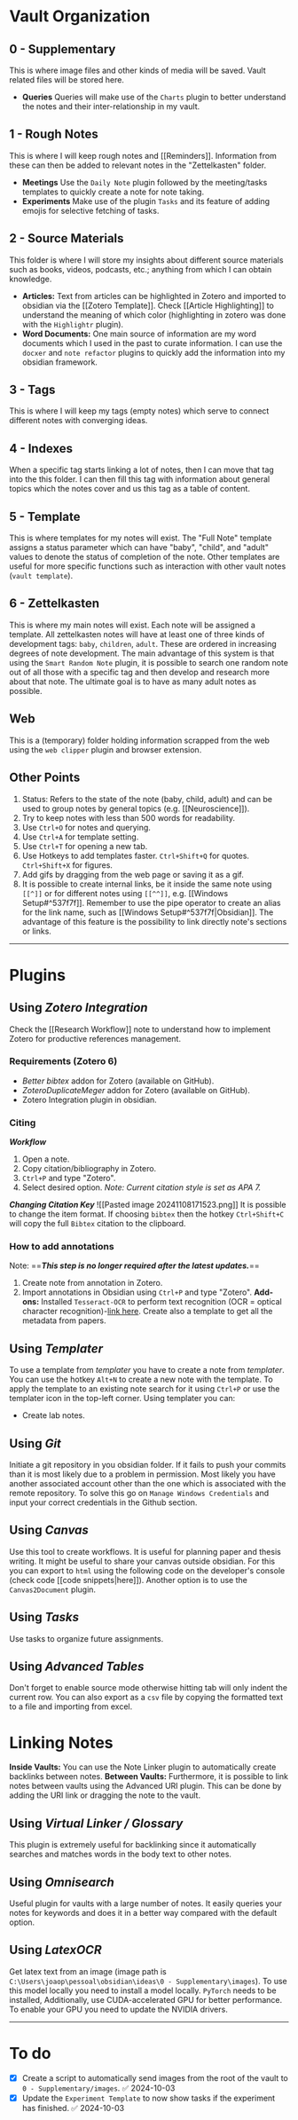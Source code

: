 # Vault Organization

## 0 - Supplementary
This is where image files and other kinds of media will be saved. Vault related files will be stored here.
+ **Queries**
Queries will make use of the `Charts` plugin to better understand the notes and their inter-relationship in my vault.
## 1 - Rough Notes
This is where I will keep rough notes and [[Reminders]]. Information from these can then be added to relevant notes in the "Zettelkasten" folder. 
- **Meetings**
Use the `Daily Note` plugin followed by the meeting/tasks templates to quickly create a note for note taking.
- **Experiments**
Make use of the plugin `Tasks` and its feature of adding emojis for selective fetching of tasks.
## 2 - Source Materials
This folder is where I will store my insights about different source materials such as books, videos, podcasts, etc.; anything from which I can obtain knowledge. 
+ **Articles:**
Text from articles can be highlighted in Zotero and imported to obsidian via the [[Zotero Template]]. Check [[Article Highlighting]] to understand the meaning of which color (highlighting in zotero was done with the `Highlightr` plugin). 
+ **Word Documents:**
One main source of information are my word documents which I used in the past to curate information. I can use the `docxer` and `note refactor` plugins to quickly add the information into my obsidian framework.
## 3 - Tags
This is where I will keep my tags (empty notes) which serve to connect different notes with converging ideas.
## 4 - Indexes
When a specific tag starts linking a lot of notes, then I can move that tag into the this folder. I can then fill this tag with information about general topics which the notes cover and us this tag as a table of content.
## 5 - Template
This is where templates for my notes will exist. The "Full Note" template assigns a status parameter which can have "baby", "child", and "adult" values to denote the status of completion of the note. Other templates are useful for more specific functions such as interaction with other vault notes (`vault template`).
## 6 - Zettelkasten
This is where my main notes will exist. Each note will be assigned a template. All zettelkasten notes will have at least one of three kinds of development tags: `baby`, `children`, `adult`. These are ordered in increasing degrees of note development. The main advantage of this system is that using the `Smart Random Note` plugin, it is possible to search one random note out of all those with a specific tag and then develop and research more about that note. The ultimate goal is to have as many adult notes as possible.
## Web
This is a (temporary) folder holding information scrapped from the web using the `web clipper` plugin and browser extension.
## Other Points
1. Status: Refers to the state of the note (baby, child, adult) and can be used to group notes by general topics (e.g. [[Neuroscience]]).
2. Try to keep notes with less than 500 words for readability.
3. Use ```Ctrl+O``` for notes and querying.
4. Use ```Ctrl+A``` for template setting.
5. Use ```Ctrl+T``` for opening a new tab.
6. Use Hotkeys to add templates faster. `Ctrl+Shift+Q` for quotes. `Ctrl+Shift+X`  for figures.
7. Add gifs by dragging from the web page or saving it as a gif.
8. It is possible to create internal links, be it inside the same note using `[[^]]` or for different notes using `[[^^]]`, e.g. [[Windows Setup#^537f7f]]. Remember to use the pipe operator to create an alias for the link name, such as [[Windows Setup#^537f7f|Obsidian]]. The advantage of this feature is the possibility to link directly note's sections or links.
---
# Plugins
## Using *Zotero Integration* 
Check the [[Research Workflow]] note to understand how to implement Zotero for productive references management. 
### Requirements (Zotero 6)
+ *Better bibtex* addon for Zotero (available on GitHub).
+ *ZoteroDuplicateMeger* addon for Zotero (available on GitHub).
+ Zotero Integration plugin in obsidian.
###  Citing
***Workflow***
1. Open a note.
2. Copy citation/bibliography in Zotero.
3. `Ctrl+P` and type "Zotero".
4. Select desired option.
*Note: Current citation style is set as APA 7.*

***Changing Citation Key***
![[Pasted image 20241108171523.png]]
It is possible to change the item format. If choosing ``bibtex`` then the hotkey `Ctrl+Shift+C` will copy the full ``Bibtex`` citation to the clipboard. 
### How to add annotations
Note: ==***This step is no longer required after the latest updates.***==
1. Create note from annotation in Zotero.
2. Import annotations in Obsidian using `Ctrl+P` and type "Zotero".
**Add-ons:**
Installed `Tesseract-OCR` to perform text recognition (OCR = optical character recognition)-[link here](https://github.com/UB-Mannheim/tesseract/wiki). Create also a template to get all the metadata from papers.
## Using *Templater*
To use a template from *templater* you have to create a note from *templater*. You can use the hotkey `Alt+N` to create a new note with the template. To apply the template to an existing note search for it using `Ctrl+P` or use the templater icon in the top-left corner. Using templater you can:
+ Create lab notes.
## Using *Git*
Initiate a git repository in you obsidian folder. If it fails to push your commits than it is most likely due to a problem in permission. Most likely you have another associated account other than the one which is associated with the remote repository. To solve this go on `Manage Windows Credentials` and input your correct credentials in the Github section.
## Using *Canvas*
Use this tool to create workflows. It is useful for planning paper and thesis writing. It might be useful to share your canvas outside obsidian. For this you can export to `html` using the following code on the developer's console (check code [[code snippets|here]]). Another option is to use the `Canvas2Document` plugin.
## Using *Tasks*
Use tasks to organize future assignments.
## Using *Advanced Tables*
Don't forget to enable source mode otherwise hitting tab will only indent the current row. You can also export as a `csv` file by copying the formatted text to a file and importing from excel.
# Linking Notes
**Inside Vaults:**
You can use the Note Linker plugin to automatically create backlinks between notes. 
**Between Vaults:**
Furthermore, it is possible to link notes between vaults using the Advanced URI plugin. This can be done by adding the URI link or dragging the note to the vault.
## Using *Virtual Linker / Glossary*
This plugin is extremely useful for backlinking since it automatically searches and matches words in the body text to other notes.
## Using *Omnisearch*
Useful plugin for vaults with a large number of notes. It easily queries your notes for keywords and does it in a better way compared with the default option. 
## Using *LatexOCR*
Get latex text from an image (image path is `C:\Users\joaop\pessoal\obsidian\ideas\0 - Supplementary\images`). To use this model locally you need to install a model locally.  ``PyTorch`` needs to be installed, Additionally, use CUDA-accelerated GPU for better performance. To enable your GPU you need to update the NVIDIA drivers.

---
# To do
- [x] Create a script to automatically send images from the root of the vault to `0 - Supplementary/images`. ✅ 2024-10-03
- [x] Update the `Experiment Template` to now show tasks if the experiment has finished. ✅ 2024-10-03